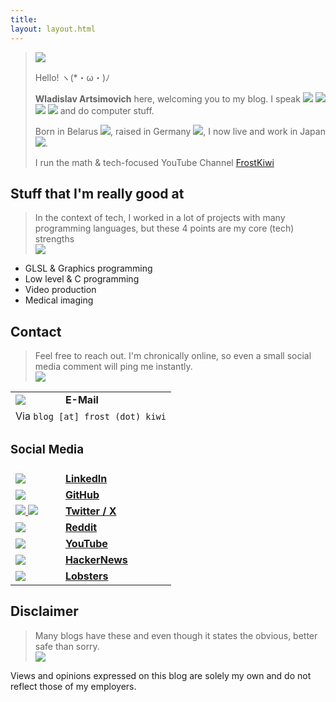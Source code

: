 ```yaml
---
title:
layout: layout.html
---
```

<blockquote class="profile_wrapper">
	<div class="img_wrapper">
		<img class="profile" src="/assets/profile.jpg">
	</div>
	<div class="text_wrapper">
		<p>
			Hello! ヽ(*・ω・)ﾉ 
		</p>
		<p>
			<b>Wladislav Artsimovich</b> here, welcoming you to my blog.
			I speak <img class="flag" src="/assets/icons/gb.svg"> <img class="flag" src="/assets/icons/de.svg"> <img class="flag" src="/assets/icons/ru.svg"> <img class="flag" src="/assets/icons/jp.svg"> and do computer stuff.
		</p>
		<p>
			Born in Belarus <img class="flag" src="/assets/icons/by.svg">, raised in Germany <img class="flag" src="/assets/icons/de.svg">, I now live and work in Japan <img class="flag" src="/assets/icons/jp.svg">.
		</p>
		<p>
			I run the math & tech-focused YouTube Channel <a href="https://www.youtube.com/@FrostKiwi">FrostKiwi</a>
		</p>
	</div>
</blockquote>

## Stuff that I'm really good at
<blockquote class="reaction"><div class="reaction_text">In the context of tech, I worked in a lot of projects with many programming languages, but these 4 points are my core (tech) strengths</div><img class="kiwi" src="/assets/kiwis/speak.svg"></blockquote>

* GLSL & Graphics programming
* Low level & C programming
* Video production
* Medical imaging
## Contact
<blockquote class="reaction"><div class="reaction_text">Feel free to reach out. I'm chronically online, so even a small social media comment will ping me instantly.</div><img class="kiwi" src="/assets/kiwis/detective.svg"></blockquote>

<table class="contact">
	<tr>
		<td>
			<img src="/assets/icons/email.svg">
		</td>
		<td>
			<b>E-Mail</b>
		</td>
	</tr>
	<tr>
	<td colspan="2">
		 Via <code>blog [at] frost (dot) kiwi</code>
	</tr>
	<td style="text-align: start; padding-left: 0px;" colspan="2">
		 <h3>Social Media</h3>
	</tr>
	<tr>
		<td>
			<a href="https://www.linkedin.com/in/wladislav-artsimovich-623b81101/">
				<img class="social_icon" src="/assets/icons/linkedin.svg">
			</a>
		</td>
		<td>
			<a href="https://www.linkedin.com/in/wladislav-artsimovich-623b81101/">
				<b>LinkedIn</b>
			</a>
		</td>
	</tr>
	<tr>
		<td>
			<a href="https://github.com/FrostKiwi">
				<img class="social_icon" src="/assets/icons/github.svg">
			</a>
		</td>
		<td>
			<a href="https://github.com/FrostKiwi">
				<b>GitHub</b>
			</a>
		</td>
	</tr>
	<tr>
		<td>
			<a href="https://twitter.com/FrostKiwiOne">
				<img class="social_icon" src="/assets/icons/twitter.svg">
				<img class="social_icon" src="/assets/icons/x.svg">
			</a>
		</td>
		<td>
			<a href="https://twitter.com/FrostKiwiOne">
				<b>Twitter / X</b>
			</a>
		</td>
	</tr>
	<tr>
		<td>
			<a href="https://twitter.com/FrostKiwiOne">
				<img class="social_icon" src="/assets/icons/reddit.svg">
			</a>
		</td>
		<td>
			<a href="https://twitter.com/FrostKiwiOne">
				<b>Reddit</b>
			</a>
		</td>
	</tr>
	<tr>
		<td>
			<a href="https://www.youtube.com/@FrostKiwi/">
				<img class="social_icon" src="/assets/icons/youtube.svg">
			</a>
		</td>
		<td>
			<a href="https://www.youtube.com/@FrostKiwi/">
				<b>YouTube</b>
			</a>
		</td>
	</tr>
	<tr>
		<td>
			<a href="https://news.ycombinator.com/user?id=FrostKiwi">
				<img class="social_icon" src="/assets/icons/hackernews.svg">
			</a>
		</td>
		<td>
			<a href="https://news.ycombinator.com/user?id=FrostKiwi">
				<b>HackerNews</b>
			</a>
		</td>
	</tr>
	<tr>
		<td>
			<a href="https://lobste.rs/~FrostKiwi">
				<img class="social_icon" src="/assets/icons/lobsters.svg">
			</a>
		</td>
		<td>
			<a href="https://lobste.rs/~FrostKiwi">
				<b>Lobsters</b>
			</a>
		</td>
	</tr>
</table>

## Disclaimer
<blockquote class="reaction"><div class="reaction_text">Many blogs have these and even though it states the obvious, better safe than sorry.</div><img class="kiwi" src="/assets/kiwis/teach.svg"></blockquote>
Views and opinions expressed on this blog are solely my own and do not reflect those of my employers.
